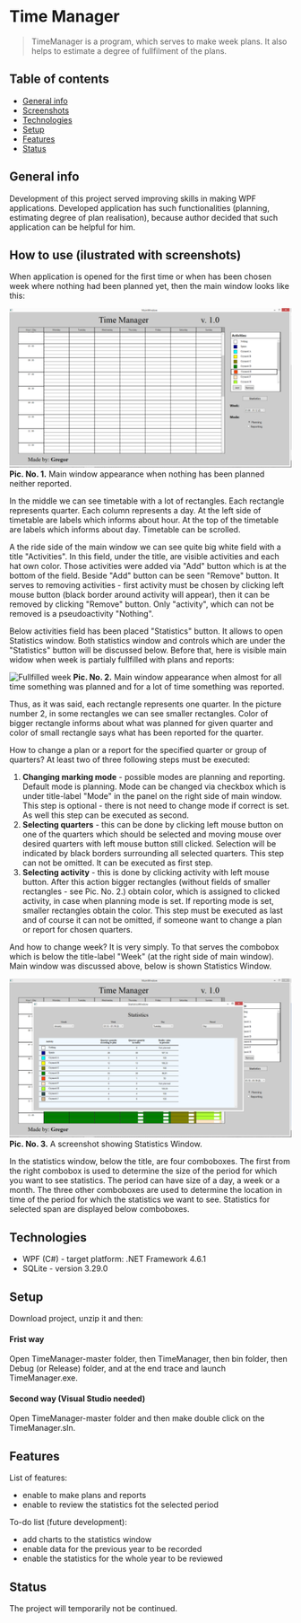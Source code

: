 # Time Manager
> TimeManager is a program, which serves to make week plans. It also helps to estimate a degree of fullfilment of the plans. 

## Table of contents
* [General info](#general-info)
* [Screenshots](#screenshots)
* [Technologies](#technologies)
* [Setup](#setup)
* [Features](#features)
* [Status](#status)

## General info
Development of this project served improving skills in making WPF applications. Developed application has such functionalities (planning, estimating degree of plan realisation), because author decided that such application can be helpful for him.

## How to use (ilustrated with screenshots)
When application is opened for the first time or when has been chosen week where nothing had been planned yet, then the main window looks like this:

![Empty week](Empty_week.png)
**Pic. No. 1.**  Main window appearance when nothing has been planned neither reported.

In the middle we can see timetable with a lot of rectangles. Each rectangle represents quarter. Each column represents a day. At the left side of timetable are labels which informs about hour. At the top of the timetable are labels which informs about day. Timetable can be scrolled. 

A the ride side of the main window we can see quite big white field with a title "Activities". In this field, under the title, are visible activities and each hat own color. Those activities were added via "Add" button which is at the bottom of the field. Beside "Add" button can be seen "Remove" button. It serves to removing activities - first activity must be chosen by clicking left mouse button (black border around activity will appear), then it can be removed by clicking "Remove" button. Only "activity", which can not be removed is a pseudoactivity "Nothing". 

Below activities field has been placed "Statistics" button. It allows to open Statistics window. Both statistics window and controls which are under the "Statistics" button will be discussed below. Before that, here is visible main widow when week is partialy fullfilled with plans and reports:

![Fullfilled week](Fullfilled_week.png)
**Pic. No. 2.**  Main window appearance when almost for all time something was planned and for a lot of time something was reported.

Thus, as it was said, each rectangle represents one quarter. In the picture number 2, in some rectangles we can see smaller rectangles. Color of bigger rectangle informs about what was planned for given quarter and color of small rectangle says what has been reported for the quarter.

How to change a plan or a report for the specified quarter or group of quarters? At least two of three following steps must be executed:
1. **Changing marking mode** - possible modes are planning and reporting. Default mode is planning. Mode can be changed via checkbox which is under title-label "Mode" in the panel on the right side of main window. This step is optional - there is not need to change mode if correct is set. As well this step can be executed as second.
2. **Selecting quarters** - this can be done by clicking left mouse button on one of the quarters which should be selected and moving mouse over desired quarters with left mouse button still clicked. Selection will be indicated by black borders surrounding all selected quarters. This step can not be omitted. It can be executed as first step.
3. **Selecting activity** - this is done by clicking activity with left mouse button. After this action bigger rectangles (without fields of smaller rectangles - see Pic. No. 2.) obtain color, which is assigned to clicked activity, in case when planning mode is set. If reporting mode is set, smaller rectangles obtain the color. This step must be executed as last and of course it can not be omitted, if someone want to change a plan or report for chosen quarters.
    
And how to change week? It is very simply. To that serves the combobox which is below the title-label "Week" (at the right side of main window). Main window was discussed above, below is shown Statistics Window.

![Statistics Window](StatisticsWindow.png)
**Pic. No. 3.**  A screenshot showing Statistics Window.

In the statistics window, below the title, are four comboboxes. The first from the right combobox is used to determine the size of the period for which you want to see statistics. The period can have size of a day, a week or a month. The three other comboboxes are used to determine the location in time of the period for which the statistics we want to see. Statistics for selected span are displayed below comboboxes.



## Technologies
* WPF (C#) - target platform: .NET Framework 4.6.1
* SQLite - version 3.29.0

## Setup
Download project, unzip it and then:

#### Frist way
Open TimeManager-master folder, then TimeManager, then bin folder, then Debug (or Release) folder, and at the end trace and launch TimeManager.exe.

#### Second way (Visual Studio needed)
Open TimeManager-master folder and then make double click on the TimeManager.sln.


## Features
List of features:
* enable to make plans and reports
* enable to review the statistics fot the selected period

To-do list (future development):
* add charts to the statistics window
* enable data for the previous year to be recorded
* enable the statistics for the whole year to be reviewed

## Status
The project will temporarily not be continued.

